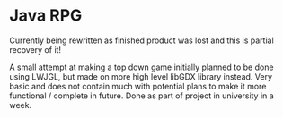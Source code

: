 # Java RPG

Currently being rewritten as finished product was lost and this is partial recovery of it!

A small attempt at making a top down game initially planned to be done using LWJGL, but made on more high level libGDX library instead. Very basic and does not contain much with potential plans to make it more functional / complete in future. Done as part of project in university in a week.

